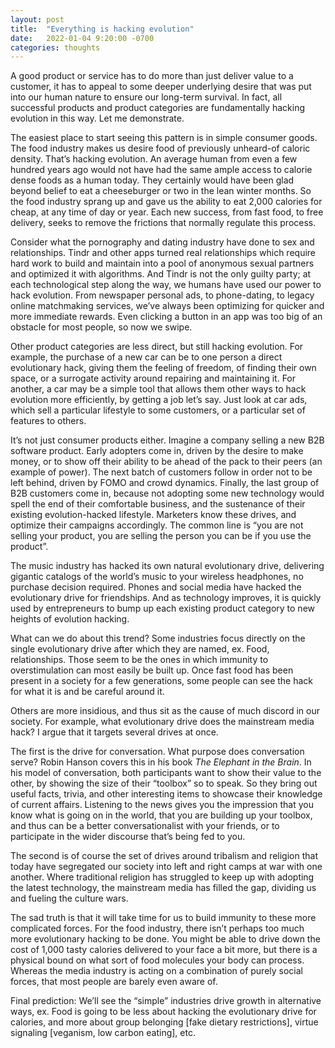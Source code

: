 ```yaml
---
layout: post
title:  "Everything is hacking evolution"
date:   2022-01-04 9:20:00 -0700
categories: thoughts
---
```

A good product or service has to do more than just deliver value to a customer, it has to appeal to some deeper
underlying desire that was put into our human nature to ensure our long-term survival. In fact, all successful products
and product categories are fundamentally hacking evolution in this way. Let me demonstrate.

The easiest place to start seeing this pattern is in simple consumer goods. The food industry makes us desire food of
previously unheard-of caloric density. That’s hacking evolution. An average human from even a few hundred
years ago would not have had the same ample access to calorie dense foods as a human today. They certainly would have
been glad beyond belief to eat a cheeseburger or two in the lean winter months. So the food industry sprang up and gave
us the ability to eat 2,000 calories for cheap, at any time of day or year. Each new success, from fast food, to free
delivery, seeks to remove the frictions that normally regulate this process.

Consider what the pornography and dating industry have done to sex and relationships. Tindr and other apps turned real
relationships which require hard work to build and maintain into a pool of anonymous sexual partners and optimized it
with algorithms. And Tindr is not the only guilty party; at each technological step along the way, we humans have used
our power to hack evolution. From newspaper personal ads, to phone-dating, to legacy online matchmaking services, we’ve
always been optimizing for quicker and more immediate rewards. Even clicking a button in an app was too big of an
obstacle for most people, so now we swipe.

Other product categories are less direct, but still hacking evolution. For example, the purchase of a new car can be to
one person a direct evolutionary hack, giving them the feeling of freedom, of finding their own space, or a surrogate
activity around repairing and maintaining it. For another, a car may be a simple tool that allows them other ways to
hack evolution more efficiently, by getting a job let’s say. Just look at car ads, which sell a particular lifestyle to
some customers, or a particular set of features to others.

It’s not just consumer products either. Imagine a company selling a
new B2B software product. Early adopters come in, driven by the desire to make money, or to show off their ability to be
ahead of the pack to their peers (an example of power). The next batch of customers follow in order not to be left
behind, driven by FOMO and crowd dynamics. Finally, the last group of B2B customers come in, because not adopting some
new technology would spell the end of their comfortable business, and the sustenance of their existing
evolution-hacked lifestyle. Marketers know these drives, and optimize their campaigns accordingly. The common
line is “you are not selling your product, you are selling the person you can be if you use the product”.

The music industry has hacked its own natural evolutionary drive, delivering gigantic catalogs of the world’s music to
your wireless headphones, no purchase decision required. Phones and social media have hacked the evolutionary drive for
friendships. And as technology improves, it is quickly used by entrepreneurs to bump up each existing product category
to new heights of evolution hacking.

What can we do about this trend? Some industries focus directly on the single evolutionary drive after which they are
named, ex. Food, relationships. Those seem to be the ones in which immunity to overstimulation can most easily be built
up. Once fast food has been present in a society for a few generations, some people can see the hack for what it is and
be careful around it.

Others are more insidious, and thus sit as the cause of much discord in our society. For example, what evolutionary
drive does the mainstream media hack? I argue that it targets several drives at once.

The first is the drive for conversation. What purpose does conversation serve? Robin Hanson covers this in his book *The
Elephant in the Brain*. In his model of conversation, both participants want to show their value to the
other, by showing the size of their “toolbox” so to speak. So they bring out useful facts, trivia, and other interesting
items to showcase their knowledge of current affairs. Listening to the news gives you the impression that you know what
is going on in the world, that you are building up your toolbox, and thus can be a better conversationalist with your
friends, or to participate in the wider discourse that’s being fed to you.

The second is of course the set of drives around tribalism and religion that today have segregated our society into
left and right camps at war with one another. Where traditional religion has struggled to keep up with adopting the
latest technology, the mainstream media has filled the gap, dividing us and fueling the culture wars.

The sad truth is that it will take time for us to build immunity to these more complicated forces. For the food
industry, there isn’t perhaps too much more evolutionary hacking to be done. You might be able to drive down the cost of
1,000 tasty calories delivered to your face a bit more, but there is a physical bound on what sort of food molecules
your body can process. Whereas the media industry is acting on a combination of purely social forces, that most people
are barely even aware of.

Final prediction: We’ll see the “simple” industries drive growth in alternative ways, ex. Food is going to be less about
hacking the evolutionary drive for calories, and more about group belonging [fake dietary restrictions], virtue
signaling [veganism, low carbon eating], etc.
